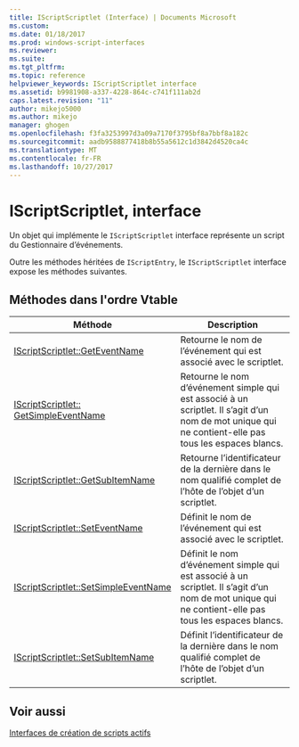 ```yaml
---
title: IScriptScriptlet (Interface) | Documents Microsoft
ms.custom: 
ms.date: 01/18/2017
ms.prod: windows-script-interfaces
ms.reviewer: 
ms.suite: 
ms.tgt_pltfrm: 
ms.topic: reference
helpviewer_keywords: IScriptScriptlet interface
ms.assetid: b9981908-a337-4228-864c-c741f111ab2d
caps.latest.revision: "11"
author: mikejo5000
ms.author: mikejo
manager: ghogen
ms.openlocfilehash: f3fa3253997d3a09a7170f3795bf8a7bbf8a182c
ms.sourcegitcommit: aadb9588877418b8b55a5612c1d3842d4520ca4c
ms.translationtype: MT
ms.contentlocale: fr-FR
ms.lasthandoff: 10/27/2017
---
```

# <a name="iscriptscriptlet-interface"></a>IScriptScriptlet, interface
Un objet qui implémente le `IScriptScriptlet` interface représente un script du Gestionnaire d’événements.  
  
 Outre les méthodes héritées de `IScriptEntry`, le `IScriptScriptlet` interface expose les méthodes suivantes.  
  
## <a name="methods-in-vtable-order"></a>Méthodes dans l'ordre Vtable  
  
|Méthode|Description|  
|------------|-----------------|  
|[IScriptScriptlet::GetEventName](../../winscript/reference/iscriptscriptlet-geteventname.md)|Retourne le nom de l’événement qui est associé avec le scriptlet.|  
|[IScriptScriptlet:: GetSimpleEventName](../../winscript/reference/iscriptscriptlet-getsimpleeventname.md)|Retourne le nom d’événement simple qui est associé à un scriptlet. Il s’agit d’un nom de mot unique qui ne contient-elle pas tous les espaces blancs.|  
|[IScriptScriptlet::GetSubItemName](../../winscript/reference/iscriptscriptlet-getsubitemname.md)|Retourne l’identificateur de la dernière dans le nom qualifié complet de l’hôte de l’objet d’un scriptlet.|  
|[IScriptScriptlet::SetEventName](../../winscript/reference/iscriptscriptlet-seteventname.md)|Définit le nom de l’événement qui est associé avec le scriptlet.|  
|[IScriptScriptlet::SetSimpleEventName](../../winscript/reference/iscriptscriptlet-setsimpleeventname.md)|Définit le nom d’événement simple qui est associé à un scriptlet. Il s’agit d’un nom de mot unique qui ne contient-elle pas tous les espaces blancs.|  
|[IScriptScriptlet::SetSubItemName](../../winscript/reference/iscriptscriptlet-setsubitemname.md)|Définit l’identificateur de la dernière dans le nom qualifié complet de l’hôte de l’objet d’un scriptlet.|  
  
## <a name="see-also"></a>Voir aussi  
 [Interfaces de création de scripts actifs](../../winscript/reference/active-script-authoring-interfaces.md)